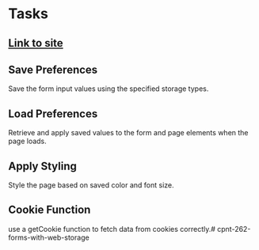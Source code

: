 # Tasks

## [Link to site](https://rufustech.github.io/cpnt-262-forms-with-web-storage/)

## Save Preferences

Save the form input values using the specified storage types.

## Load Preferences

Retrieve and apply saved values to the form and page elements when the page loads.

## Apply Styling

Style the page based on saved color and font size.

## Cookie Function

use a getCookie function to fetch data from cookies correctly.# cpnt-262-forms-with-web-storage
